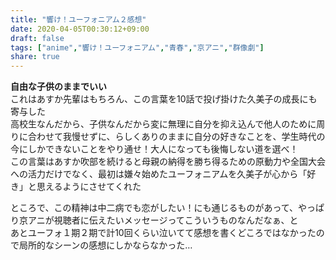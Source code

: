 ```yaml
---
title: "響け！ユーフォニアム２感想"
date: 2020-04-05T00:30:12+09:00
draft: false
tags: ["anime","響け！ユーフォニアム","青春","京アニ","群像劇"]
share: true
---
```

**自由な子供のままでいい**  
これはあすか先輩はもちろん、この言葉を10話で投げ掛けた久美子の成長にも寄与した  
高校生なんだから、子供なんだから変に無理に自分を抑え込んで他人のために周りに合わせて我慢せずに、らしくありのままに自分の好きなことを、学生時代の今にしかできないことをやり通せ！大人になっても後悔しない道を選べ！  
この言葉はあすか吹部を続けると母親の納得を勝ち得るための原動力や全国大会への活力だけでなく、最初は嫌々始めたユーフォニアムを久美子が心から「好き」と思えるようにさせてくれた  

ところで、この精神は中二病でも恋がしたい！にも通じるものがあって、やっぱり京アニが視聴者に伝えたいメッセージってこういうものなんだなぁ、と  
あとユーフォ１期２期で計10回くらい泣いてて感想を書くどころではなかったので局所的なシーンの感想にしかならなかった…